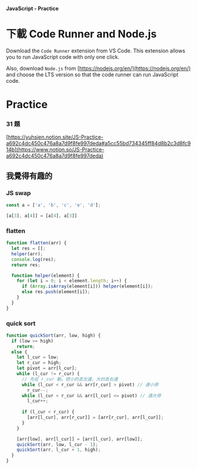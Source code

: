**JavaScript - Practice**

# 下載 Code Runner and Node.js

Download the `Code Runner` extension from VS Code. This extension allows you to run JavaScript code with only one click.

Also, download `Node.js` from [https://nodejs.org/en/](https://nodejs.org/en/)
and choose the LTS version so that the code runner can run JavaScript code.

# Practice

### 31 題

[https://yuhsien.notion.site/JS-Practice-a692c4dc450c476a8a7d9f8fe997deda#a5cc55bd734345ff84d8b2c3d8fc914b](https://www.notion.so/JS-Practice-a692c4dc450c476a8a7d9f8fe997deda)

## 我覺得有趣的

### JS swap

```jsx
const a = ['a', 'b', 'c', 'e', 'd'];

[a[3], a[4]] = [a[4], a[3]]
```

### flatten

```jsx
function flatten(arr) {
  let res = [];
  helper(arr);
  console.log(res);
  return res;

  function helper(element) {
    for (let i = 0; i < element.length; i++) {
      if (Array.isArray(element[i])) helper(element[i]);
      else res.push(element[i]);
    }
  }
}
```

### quick sort

```jsx
function quickSort(arr, low, high) {
  if (low >= high)
    return;
  else {
    let l_cur = low;
    let r_cur = high;
    let pivot = arr[l_cur];
    while (l_cur != r_cur) {
      // 先從 r_cur 動。把小的丟左邊，大的丟右邊
      while (l_cur < r_cur && arr[r_cur] > pivot) // 遇小停
        r_cur--;
      while (l_cur < r_cur && arr[l_cur] <= pivot) // 遇大停
        l_cur++;
      
      if (l_cur < r_cur) {
        [arr[l_cur], arr[r_cur]] = [arr[r_cur], arr[l_cur]];
      }
    }

    [arr[low], arr[l_cur]] = [arr[l_cur], arr[low]];
    quickSort(arr, low, l_cur - 1);
    quickSort(arr, l_cur + 1, high);
  }
}
```
